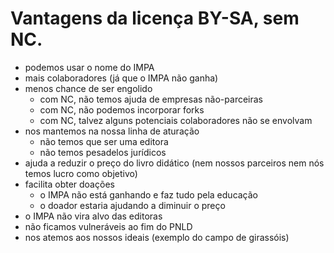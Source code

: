 # Vantagens da licença BY-SA, sem NC.

  - podemos usar o nome do IMPA
  - mais colaboradores (já que o IMPA não ganha)
  - menos chance de ser engolido
    - com NC, não temos ajuda de empresas não-parceiras
    - com NC, não podemos incorporar forks
    - com NC, talvez alguns potenciais colaboradores não se envolvam
  - nos mantemos na nossa linha de aturação
    - não temos que ser uma editora
    - não temos pesadelos jurídicos
  - ajuda a reduzir o preço do livro didático
    (nem nossos parceiros nem nós temos lucro como objetivo)
  - facilita obter doações
    - o IMPA não está ganhando e faz tudo pela educação
    - o doador estaria ajudando a diminuir o preço
  - o IMPA não vira alvo das editoras
  - não ficamos vulneráveis ao fim do PNLD
  - nos atemos aos nossos ideais (exemplo do campo de girassóis)




